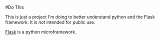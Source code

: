 #Do This

This is just a project I'm doing to better understand python and the Flask framework. It is *not* intended for public use.

[Flask](http://flask.pocoo.org) is a python microframework.
